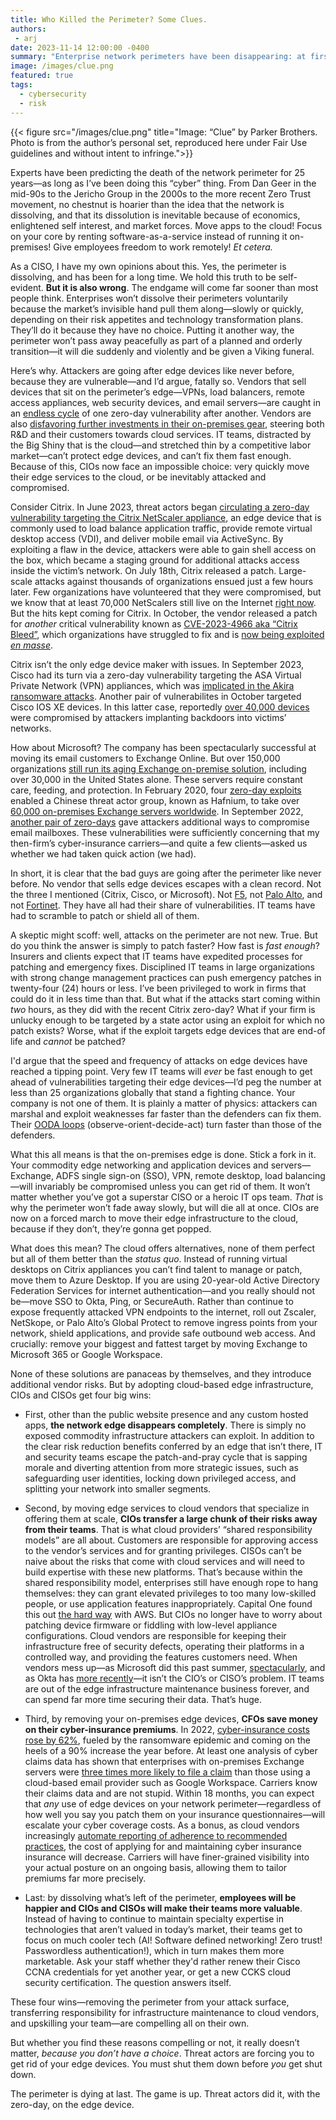 ```yaml
---
title: Who Killed the Perimeter? Some Clues.
authors:
 - arj
date: 2023-11-14 12:00:00 -0400
summary: "Enterprise network perimeters have been disappearing: at first slowly, and then suddenly, all at once and at knifepoint. If this were a game of Clue, I’d accuse the Ransomware Actor, on the Edge Device, with the Zero-Day."
image: /images/clue.png
featured: true
tags:
  - cybersecurity
  - risk
---
```

{{< figure src="/images/clue.png" title="Image: “Clue” by Parker Brothers. Photo is from the author’s personal set, reproduced here under Fair Use guidelines and without intent to infringe.">}}

Experts have been predicting the death of the network perimeter for 25 years—as long as I’ve been doing this “cyber” thing. From Dan Geer in the mid-90s to the Jericho Group in the 2000s to the more recent Zero Trust movement, no chestnut is hoarier than the idea that the network is dissolving, and that its dissolution is inevitable because of economics, enlightened self interest, and market forces. Move apps to the cloud! Focus on your core by renting software-as-a-service instead of running it on-premises! Give employees freedom to work remotely! _Et cetera._

As a CISO, I have my own opinions about this. Yes, the perimeter is dissolving, and has been for a long time. We hold this truth to be self-evident. __But it is also wrong__. The endgame will come far sooner than most people think. Enterprises won’t dissolve their perimeters voluntarily because the market’s invisible hand pull them along—slowly or quickly, depending on their risk appetites and technology transformation plans.  They’ll do it because they have no choice. Putting it another way, the perimeter won’t pass away peacefully as part of a planned and orderly transition—it will die suddenly and violently and be given a Viking funeral.

Here’s why. Attackers are going after edge devices like never before, because they are vulnerable—and I’d argue, fatally so. Vendors that sell devices that sit on the perimeter’s edge—VPNs, load balancers, remote access appliances, web security devices, and email servers—are caught in an [endless cycle](https://www.markerbench.com/blog/2005/05/04/Escaping-the-Hamster-Wheel-of-Pain/) of one zero-day vulnerability after another. Vendors are also [disfavoring further investments in their on-premises gear](https://practical365.com/future-for-exchange-server-june-2022/), steering both R&D and their customers towards cloud services. IT teams, distracted by the Big Shiny that is the cloud—and stretched thin by a competitive labor market—can’t protect edge devices, and can’t fix them fast enough. Because of this, CIOs now face an impossible choice: very quickly move their edge services to the cloud, or be inevitably attacked and compromised.

Consider Citrix. In June 2023, threat actors began [circulating a zero-day vulnerability targeting the Citrix NetScaler appliance](https://www.cisa.gov/news-events/cybersecurity-advisories/aa23-201a), an edge device that is commonly used to load balance application traffic, provide remote virtual desktop access (VDI), and deliver mobile email via ActiveSync. By exploiting a flaw in the device, attackers were able to gain shell access on the box, which became a staging ground for additional attacks access inside the victim’s network. On July 18th, Citrix released a patch. Large-scale attacks against thousands of organizations ensued just a few hours later. Few organizations have volunteered that they were compromised, but we know that at least 70,000 NetScalers still live on the Internet [right now](https://mikecybersec.medium.com/hunting-for-potentially-vulnerable-citrix-servers-with-shodan-cve-2023-3519-977540cae5df). But the hits kept coming for Citrix. In October, the vendor released a patch for _another_ critical vulnerability known as [CVE-2023-4966 aka “Citrix Bleed”](https://www.cisa.gov/news-events/alerts/2023/11/07/cisa-releases-guidance-addressing-citrix-netscaler-adc-and-gateway-vulnerability-cve-2023-4966), which organizations have struggled to fix and is [now being exploited _en masse_](https://doublepulsar.com/mass-exploitation-of-citrixbleed-vulnerability-including-a-ransomware-group-1405cbb9de18).

Citrix isn’t the only edge device maker with issues. In September 2023, Cisco had its turn via a zero-day vulnerability targeting the ASA Virtual Private Network (VPN) appliances, which was [implicated in the Akira ransomware attacks](https://www.securityweek.com/cisco-asa-zero-day-exploited-in-akira-ransomware-attacks/). Another pair of vulnerabilites in October targeted Cisco IOS XE devices. In this latter case, reportedly [over 40,000 devices](https://censys.com/cve-2023-20198-cisco-ios-xe-zeroday/) were compromised by attackers implanting backdoors into victims’ networks.

How about Microsoft? The company has been spectacularly successful at moving its email customers to Exchange Online. But over 150,000 organizations [still run its aging Exchange on-premise solution](https://www.shodan.io/search?query=http.favicon.hash%3A1768726119%2C442749392%2C1356662359), including over 30,000 in the United States alone. These servers require constant care, feeding, and protection. In February 2020, four [zero-day exploits](https://www.zdnet.com/article/everything-you-need-to-know-about-microsoft-exchange-server-hack/) enabled a Chinese threat actor group, known as Hafnium, to take over [60,000 on-premises Exchange servers worldwide](https://www.theverge.com/2021/3/8/22319934/microsoft-hafnium-hack-exchange-server-email-flaw-white-house). In September 2022, [another pair of zero-days](https://securelist.com/cve-2022-41040-and-cve-2022-41082-zero-days-in-ms-exchange/108364/) gave attackers additional ways to compromise email mailboxes. These vulnerabilities were sufficiently concerning that my then-firm’s cyber-insurance carriers—and quite a few clients—asked us whether we had taken quick action (we had).

In short, it is clear that the bad guys are going after the perimeter like never before. No vendor that sells edge devices escapes with a clean record. Not the three I mentioned (Citrix, Cisco, or Microsoft). Not [F5](https://www.bleepingcomputer.com/news/security/f5-fixes-big-ip-auth-bypass-allowing-remote-code-execution-attacks/), not [Palo Alto](https://threatpost.com/massive-zero-day-hole-found-in-palo-alto-security-appliances/176170/), and not [Fortinet](https://www.securityweek.com/fortinet-warns-customers-of-possible-zero-day-exploited-in-limited-attacks/). They have all had their share of vulnerabilities. IT teams have had to scramble to patch or shield all of them.

A skeptic might scoff: well, attacks on the perimeter are not new. True. But do you think the answer is simply to patch faster? How fast is _fast enough_? Insurers and clients expect that IT teams have expedited processes for patching and emergency fixes. Disciplined IT teams in large organizations with strong change management practices can push emergency patches in twenty-four (24) hours or less. I’ve been privileged to work in firms that could do it in less time than that. But what if the attacks start coming within _two_ hours, as they did with the recent Citrix zero-day? What if your firm is unlucky enough to be targeted by a state actor using an exploit for which no patch exists? Worse, what if the exploit targets edge devices that are end-of life and _cannot_ be patched?

I'd argue that the speed and frequency of attacks on edge devices have reached a tipping point. Very few IT teams will _ever_ be fast enough to get ahead of vulnerabilities targeting their edge devices—I’d peg the number at less than 25 organizations globally that stand a fighting chance. Your company is not one of them. It is plainly a matter of physics: attackers can marshal and exploit weaknesses far faster than the defenders can fix them. Their [OODA loops](https://en.wikipedia.org/wiki/OODA_loop) (observe-orient-decide-act) turn faster than those of the defenders.

What this all means is that the on-premises edge is done. Stick a fork in it. Your commodity edge networking and application devices and servers—Exchange, ADFS single sign-on (SSO), VPN, remote desktop, load balancing—will invariably be compromised unless you can get rid of them. It won’t matter whether you’ve got a superstar CISO or a heroic IT ops team. _That_ is why the perimeter won’t fade away slowly, but will die all at once. CIOs are now on a forced march to move their edge infrastructure to the cloud, because if they don’t, they’re gonna get popped.

What does this mean? The cloud offers alternatives, none of them perfect but all of them better than the _status quo_. Instead of running virtual desktops on Citrix appliances you can’t find talent to manage or patch, move them to Azure Desktop. If you are using 20-year-old Active Directory Federation Services for internet authentication—and you really should not be—move SSO to Okta, Ping, or SecureAuth. Rather than continue to expose frequently attacked VPN endpoints to the internet, roll out Zscaler, NetSkope, or Palo Alto’s Global Protect to remove ingress points from your network, shield applications, and provide safe outbound web access. And crucially: remove your biggest and fattest target by moving Exchange to Microsoft 365 or Google Workspace.

None of these solutions are panaceas by themselves, and they introduce additional vendor risks. But by adopting cloud-based edge infrastructure, CIOs and CISOs get four big wins:

- First, other than the public website presence and any custom hosted apps, __the network edge disappears completely__. There is simply no exposed commodity infrastructure attackers can exploit. In addition to the clear risk reduction benefits conferred by an edge that isn’t there, IT and security teams escape the patch-and-pray cycle that is sapping morale and diverting attention from more strategic issues, such as safeguarding user identities, locking down privileged access, and splitting your network into smaller segments.

- Second, by moving edge services to cloud vendors that specialize in offering them at scale, __CIOs transfer a large chunk of their risks away from their teams__. That is what cloud providers’ “shared responsibility models” are all about.  Customers are responsible for approving access to the vendor’s services and for granting privileges. CISOs can’t be naive about the risks that come with cloud services and will need to build expertise with these new platforms. That’s because within the shared responsibility model, enterprises still have enough rope to hang themselves: they can grant elevated privileges to too many low-skilled people, or use application features inappropriately. Capital One found this out [the hard way](https://www.darkreading.com/attacks-breaches/capital-one-attacker-exploited-misconfigured-aws-databases) with AWS. But CIOs no longer have to worry about patching device firmware or fiddling with low-level appliance configurations. Cloud vendors are responsible for keeping their infrastructure free of security defects, operating their platforms in a controlled way, and providing the features customers need. When vendors mess up—as Microsoft did this past summer, [spectacularly](https://www.bleepingcomputer.com/news/microsoft/hackers-stole-microsoft-signing-key-from-windows-crash-dump/), and as Okta has [more recently](https://www.cnbc.com/2023/10/20/okta-shares-fall-after-company-says-client-files-were-accessed-by-hackers-via-its-support-system.html)—it isn’t the CIO’s or CISO’s problem. IT teams are out of the edge infrastructure maintenance business forever, and can spend far more time securing their data. That’s huge.

- Third, by removing your on-premises edge devices, __CFOs save money on their cyber-insurance premiums__. In 2022, [cyber-insurance costs rose by 62%](https://www.cybersecuritydive.com/news/cyber-premiums-spike-slower-pace-2022-fitch/647942/), fueled by the ransomware epidemic and coming on the heels of a 90% increase the year before. At least one analysis of cyber claims data has shown that enterprises with on-premises Exchange servers were [three times more likely to file a claim](https://www.businesswire.com/news/home/20230920444160/en/Cyber-Insurance-Claims-Frequency-and-Severity-Both-Increased-For-Businesses-in-1H-2023-Coalition-Report-Finds) than those using a cloud-based email provider such as Google Workspace. Carriers know their claims data and are not stupid. Within 18 months, you can expect that _any_ use of edge devices on your network perimeter—regardless of how well you say you patch them on your insurance questionnaires—will escalate your cyber coverage costs.  As a bonus, as cloud vendors increasingly [automate reporting of adherence to recommended practices](https://aws.amazon.com/partners/cyber-insurance-partner-solutions/), the cost of applying for and maintaining cyber insurance insurance will decrease. Carriers will have finer-grained visibility into your actual posture on an ongoing basis, allowing them to tailor premiums far more precisely.

- Last: by dissolving what’s left of the perimeter, __employees will be happier and CIOs and CISOs will make their teams more valuable__. Instead of having to continue to maintain specialty expertise in technologies that aren’t valued in today’s market, their teams get to focus on much cooler tech (AI! Software defined networking! Zero trust! Passwordless authentication!), which in turn makes them more marketable. Ask your staff whether they'd rather renew their Cisco CCNA credentials for yet another year, or get a new CCKS cloud security certification. The question answers itself.

These four wins—removing the perimeter from your attack surface, transferring responsibility for infrastructure maintenance to cloud vendors, and upskilling your team—are compelling all on their own.

But whether you find these reasons compelling or not, it really doesn’t matter, _because you don’t have a choice_. Threat actors are forcing you to get rid of your edge devices. You must shut them down before _you_ get shut down.

The perimeter is dying at last. The game is up. Threat actors did it, with the zero-day, on the edge device.